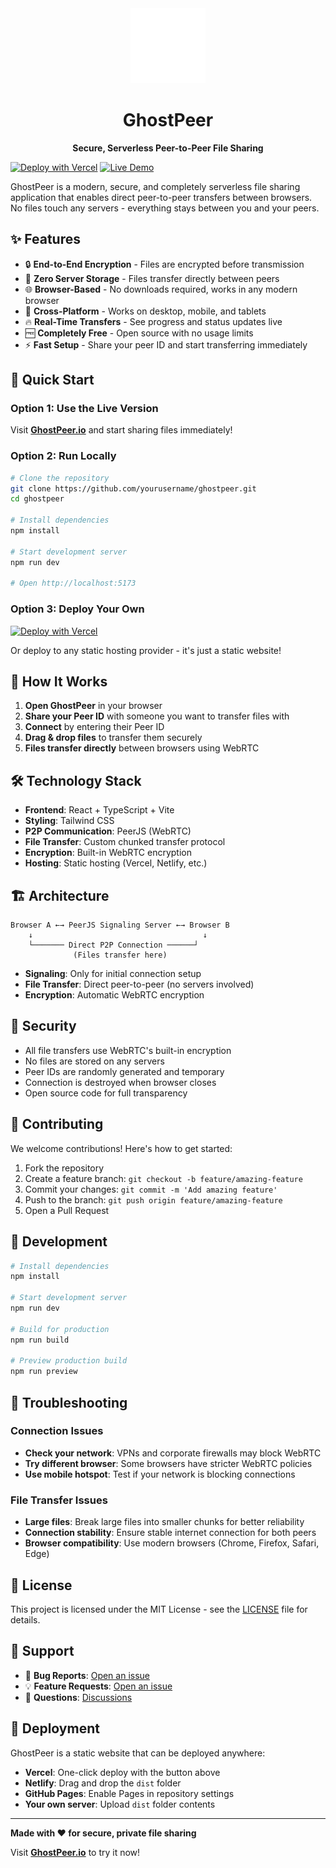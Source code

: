 <div align="center">
  <img src="public/logo-white.svg" alt="GhostPeer Logo" width="120" height="120">
  
  # GhostPeer
  
  **Secure, Serverless Peer-to-Peer File Sharing**
</div>

[![Deploy with Vercel](https://vercel.com/button)](https://vercel.com/new/clone?repository-url=https://github.com/yourusername/ghostpeer)
[![Live Demo](https://img.shields.io/badge/demo-ghostpeer.io-blue)](https://ghostpeer.io)

GhostPeer is a modern, secure, and completely serverless file sharing application that enables direct peer-to-peer transfers between browsers. No files touch any servers - everything stays between you and your peers.

## ✨ Features

- 🔒 **End-to-End Encryption** - Files are encrypted before transmission
- 🚀 **Zero Server Storage** - Files transfer directly between peers
- 🌐 **Browser-Based** - No downloads required, works in any modern browser
- 📱 **Cross-Platform** - Works on desktop, mobile, and tablets
- 🔥 **Real-Time Transfers** - See progress and status updates live
- 🆓 **Completely Free** - Open source with no usage limits
- ⚡ **Fast Setup** - Share your peer ID and start transferring immediately

## 🚀 Quick Start

### Option 1: Use the Live Version
Visit **[GhostPeer.io](https://ghostpeer.io)** and start sharing files immediately!

### Option 2: Run Locally
```bash
# Clone the repository
git clone https://github.com/yourusername/ghostpeer.git
cd ghostpeer

# Install dependencies
npm install

# Start development server
npm run dev

# Open http://localhost:5173
```

### Option 3: Deploy Your Own
[![Deploy with Vercel](https://vercel.com/button)](https://vercel.com/new/clone?repository-url=https://github.com/yourusername/ghostpeer)

Or deploy to any static hosting provider - it's just a static website!

## 🔧 How It Works

1. **Open GhostPeer** in your browser
2. **Share your Peer ID** with someone you want to transfer files with
3. **Connect** by entering their Peer ID
4. **Drag & drop files** to transfer them securely
5. **Files transfer directly** between browsers using WebRTC

## 🛠️ Technology Stack

- **Frontend**: React + TypeScript + Vite
- **Styling**: Tailwind CSS
- **P2P Communication**: PeerJS (WebRTC)
- **File Transfer**: Custom chunked transfer protocol
- **Encryption**: Built-in WebRTC encryption
- **Hosting**: Static hosting (Vercel, Netlify, etc.)

## 🏗️ Architecture

```
Browser A ←→ PeerJS Signaling Server ←→ Browser B
    ↓                                      ↓
    └─────── Direct P2P Connection ──────┘
              (Files transfer here)
```

- **Signaling**: Only for initial connection setup
- **File Transfer**: Direct peer-to-peer (no servers involved)
- **Encryption**: Automatic WebRTC encryption

## 🔐 Security

- All file transfers use WebRTC's built-in encryption
- No files are stored on any servers
- Peer IDs are randomly generated and temporary
- Connection is destroyed when browser closes
- Open source code for full transparency

## 🤝 Contributing

We welcome contributions! Here's how to get started:

1. Fork the repository
2. Create a feature branch: `git checkout -b feature/amazing-feature`
3. Commit your changes: `git commit -m 'Add amazing feature'`
4. Push to the branch: `git push origin feature/amazing-feature`
5. Open a Pull Request

## 📝 Development

```bash
# Install dependencies
npm install

# Start development server
npm run dev

# Build for production
npm run build

# Preview production build
npm run preview
```

## 🐛 Troubleshooting

### Connection Issues
- **Check your network**: VPNs and corporate firewalls may block WebRTC
- **Try different browser**: Some browsers have stricter WebRTC policies
- **Use mobile hotspot**: Test if your network is blocking connections

### File Transfer Issues
- **Large files**: Break large files into smaller chunks for better reliability
- **Connection stability**: Ensure stable internet connection for both peers
- **Browser compatibility**: Use modern browsers (Chrome, Firefox, Safari, Edge)

## 📄 License

This project is licensed under the MIT License - see the [LICENSE](LICENSE) file for details.

## 🌟 Support

- 🐛 **Bug Reports**: [Open an issue](https://github.com/yourusername/ghostpeer/issues)
- 💡 **Feature Requests**: [Open an issue](https://github.com/yourusername/ghostpeer/issues)
- 💬 **Questions**: [Discussions](https://github.com/yourusername/ghostpeer/discussions)

## 🚀 Deployment

GhostPeer is a static website that can be deployed anywhere:

- **Vercel**: One-click deploy with the button above
- **Netlify**: Drag and drop the `dist` folder
- **GitHub Pages**: Enable Pages in repository settings
- **Your own server**: Upload `dist` folder contents

---

**Made with ❤️ for secure, private file sharing**

Visit **[GhostPeer.io](https://ghostpeer.io)** to try it now! 